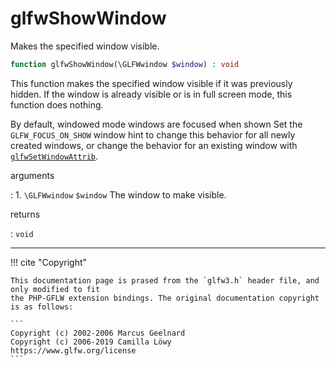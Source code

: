 # glfwShowWindow
Makes the specified window visible.

```php
function glfwShowWindow(\GLFWwindow $window) : void
```

This function makes the specified window visible if it was previously
hidden. If the window is already visible or is in full screen mode, this
function does nothing.

By default, windowed mode windows are focused when shown
Set the `GLFW_FOCUS_ON_SHOW` window hint
to change this behavior for all newly created windows, or change the
behavior for an existing window with
[`glfwSetWindowAttrib`](/API/GLFW/glfwSetWindowAttrib.html).

arguments

:    1. `\GLFWwindow` `$window` The window to make visible.

returns

:    `void` 

---
     

!!! cite "Copyright"

    This documentation page is prased from the `glfw3.h` header file, and only modified to fit 
    the PHP-GFLW extension bindings. The original documentation copyright is as follows:

    ```
    Copyright (c) 2002-2006 Marcus Geelnard
    Copyright (c) 2006-2019 Camilla Löwy
    https://www.glfw.org/license
    ```